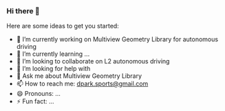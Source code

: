 ### Hi there 👋


Here are some ideas to get you started:

- 🔭 I’m currently working on Multiview Geometry Library for autonomous driving
- 🌱 I’m currently learning ...
- 👯 I’m looking to collaborate on L2 autonomous driving
- 🤔 I’m looking for help with 
- 💬 Ask me about Multiview Geometry Library
- 📫 How to reach me: dpark.sports@gmail.com
- 😄 Pronouns: ...
- ⚡ Fun fact: ...
